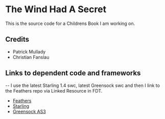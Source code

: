 # The Wind Had A Secret

This is the source code for a Childrens Book I am working on.

## Credits

* Patrick Mullady
* Christian Fanslau

## Links to dependent code and frameworks

-- I use the latest Starling 1.4 swc, latest Greensock swc and then I link to the Feathers repo via Linked Resource in FDT.

* [Feathers](https://github.com/joshtynjala/feathers)
* [Starling](https://github.com/PrimaryFeather/Starling-Framework)
* [Greensock AS3](https://github.com/greensock/GreenSock-AS3)